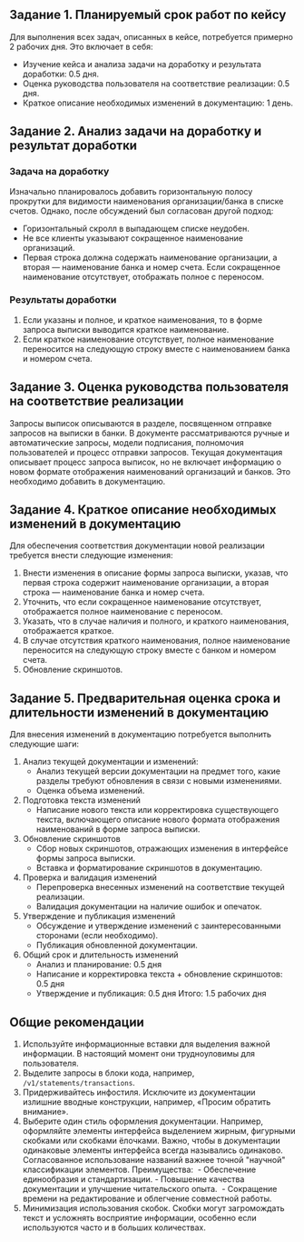 ## Задание 1. Планируемый срок работ по кейсу

Для выполнения всех задач, описанных в кейсе, потребуется примерно 2 рабочих дня. Это включает в себя:
  * Изучение кейса и анализа задачи на доработку и результата доработки: 0.5 дня.
  * Оценка руководства пользователя на соответствие реализации: 0.5 дня.
  * Краткое описание необходимых изменений в документацию: 1 день.

## Задание 2. Анализ задачи на доработку и результат доработки

### Задача на доработку

Изначально планировалось добавить горизонтальную полосу прокрутки для видимости наименования организации/банка в списке счетов. Однако, после обсуждений был согласован другой подход:
  * Горизонтальный скролл в выпадающем списке неудобен.
  * Не все клиенты указывают сокращенное наименование организаций.
  * Первая строка должна содержать наименование организации, а вторая — наименование банка и номер счета. Если сокращенное наименование отсутствует, отображать полное с переносом.

### Результаты доработки

  1. Если указаны и полное, и краткое наименования, то в форме запроса выписки выводится краткое наименование.
  2. Если краткое наименование отсутствует, полное наименование переносится на следующую строку вместе с наименованием банка и номером счета.

## Задание 3. Оценка руководства пользователя на соответствие реализации

Запросы выписок описываются в разделе, посвященном отправке запросов на выписки в банки. В документе рассматриваются ручные и автоматические запросы, модели подписания, полномочия пользователей и процесс отправки запросов.
Текущая документация описывает процесс запроса выписок, но не включает информацию о новом формате отображения наименований организаций и банков. Это необходимо добавить в документацию.

## Задание 4. Краткое описание необходимых изменений в документацию

Для обеспечения соответствия документации новой реализации требуется внести следующие изменения:
  1. Внести изменения в описание формы запроса выписки, указав, что первая строка содержит наименование организации, а вторая строка — наименование банка и номер счета.
  2. Уточнить, что если сокращенное наименование отсутствует, отображается полное наименование с переносом.
  3. Указать, что в случае наличия и полного, и краткого наименования, отображается краткое.
  4. В случае отсутствия краткого наименования, полное наименование переносится на следующую строку вместе с банком и номером счета.
  5. Обновление скриншотов.

## Задание 5. Предварительная оценка срока и длительности изменений в документацию

Для внесения изменений в документацию потребуется выполнить следующие шаги:
  1. Анализ текущей документации и изменений:
      * Анализ текущей версии документации на предмет того, какие разделы требуют обновления в связи с новыми изменениями.
      * Оценка объема изменений.
  2. Подготовка текста изменений
      * Написание нового текста или корректировка существующего текста, включающего описание нового формата отображения наименований в форме запроса выписки.
  3. Обновление скриншотов
      * Сбор новых скриншотов, отражающих изменения в интерфейсе формы запроса выписки.
      * Вставка и форматирование скриншотов в документацию.
  4. Проверка и валидация изменений
      * Перепроверка внесенных изменений на соответствие текущей реализации.
      * Валидация документации на наличие ошибок и опечаток.
  5. Утверждение и публикация изменений
      * Обсуждение и утверждение изменений с заинтересованными сторонами (если необходимо).
      * Публикация обновленной документации.
  6. Общий срок и длительность изменений
      * Анализ и планирование: 0.5 дня
      * Написание и корректировка текста + обновление скриншотов: 0.5 дня
      * Утверждение и публикация: 0.5 дня
      Итого: 1.5 рабочих дня

## Общие рекомендации

  1. Используйте информационные вставки для выделения важной информации. В настоящий момент они трудноуловимы для пользователя.
  2. Выделите запросы в блоки кода, например, `/v1/statements/transactions`.
  3. Придерживайтесь инфостиля. Исключите из документации излишние вводные конструкции, например, «Просим обратить внимание».
  4. Выберите один стиль оформления документации. Например, оформляйте элементы интерфейса выделением жирным, фигурными скобками или скобками ёлочками. Важно, чтобы в документации одинаковые элементы интерфейса всегда назывались одинаково. Согласованное использование названий важнее точной "научной" классификации элементов. Преимущества:  - Обеспечение единообразия и стандартизации. - Повышение качества документации и улучшение читательского опыта.  - Сокращение времени на редактирование и облегчение совместной работы.
  5. Минимизация использования скобок. Скобки могут загромождать текст и усложнять восприятие информации, особенно если используются часто и в больших количествах.
